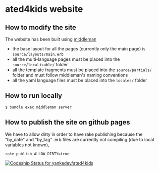 ated4kids website
=================

How to modify the site
---------------

The website has been built using [middleman](http://middlemanapp.com/)

* the base layout for all the pages (currently only the main page) is `source/layouts/main.erb`
* all the multi-language pages must be placed into the `source/localizable/` folder
* all the template fragments must be placed into the `source/partials/` folder and must follow middleman's naming conventions
* all the yaml language files must be placed into the `locales/` folder

How to run locally
------------------
```
$ bundle exec middleman server
```

How to publish the site on github pages
------------------

We have to allow dirty in order to have rake publishing because the "by_date" and "by_tag" .erb files are currently not compiling (due to local variables not known), 

```                   
rake publish ALLOW_DIRTY=true
```


[ ![Codeship Status for yankedev/ated4kids](https://www.codeship.io/projects/3bcaeec0-183c-0132-b3e5-2e34434bc74d/status)](https://www.codeship.io/projects/34221)

